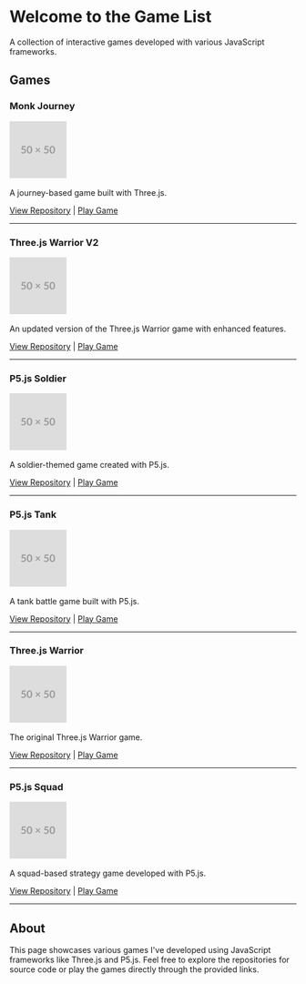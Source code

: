 # Welcome to the Game List

A collection of interactive games developed with various JavaScript frameworks.

## Games

### Monk Journey
![Monk Journey Icon](50.svg)

A journey-based game built with Three.js.

[View Repository](https://github.com/hoanganh25991/threejs-monk-journey) | [Play Game](threejs-monk-journey)

---

### Three.js Warrior V2
![Three.js Warrior V2 Icon](50.svg)

An updated version of the Three.js Warrior game with enhanced features.

[View Repository](https://github.com/hoanganh25991/threejs-warrior-v2) | [Play Game](threejs-warrior-v2)

---

### P5.js Soldier
![P5.js Soldier Icon](50.svg)

A soldier-themed game created with P5.js.

[View Repository](https://github.com/hoanganh25991/p5js-soldier) | [Play Game](p5js-soldier)

---

### P5.js Tank
![P5.js Tank Icon](50.svg)

A tank battle game built with P5.js.

[View Repository](https://github.com/hoanganh25991/p5js-tank) | [Play Game](p5js-tank)

---

### Three.js Warrior
![Three.js Warrior Icon](50.svg)

The original Three.js Warrior game.

[View Repository](https://github.com/hoanganh25991/threejs-warrior) | [Play Game](threejs-warrior)

---

### P5.js Squad
![P5.js Squad Icon](50.svg)

A squad-based strategy game developed with P5.js.

[View Repository](https://github.com/hoanganh25991/p5js-squad) | [Play Game](p5js-squad)

---

## About

This page showcases various games I've developed using JavaScript frameworks like Three.js and P5.js. Feel free to explore the repositories for source code or play the games directly through the provided links.

